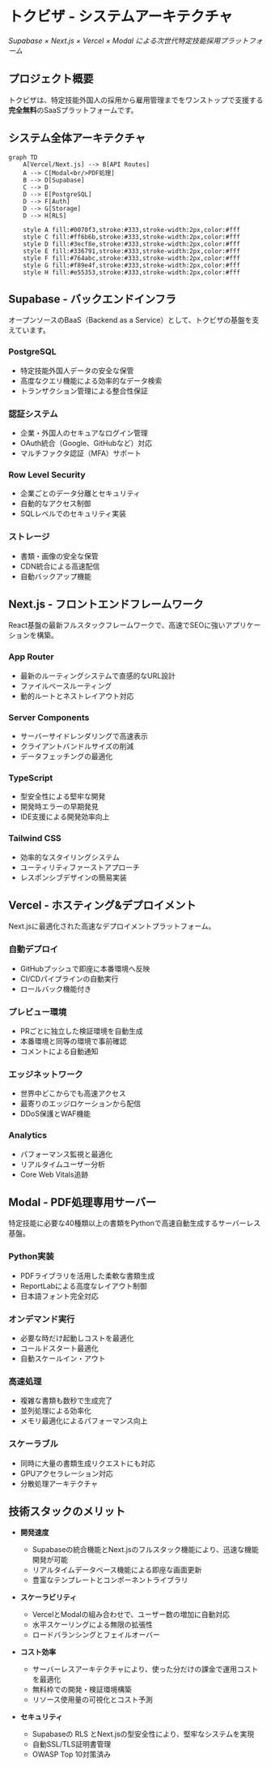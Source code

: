 # トクビザ - システムアーキテクチャ

*Supabase × Next.js × Vercel × Modal による次世代特定技能採用プラットフォーム*

## プロジェクト概要

トクビザは、特定技能外国人の採用から雇用管理までをワンストップで支援する**完全無料**のSaaSプラットフォームです。

## システム全体アーキテクチャ

```mermaid
graph TD
    A[Vercel/Next.js] --> B[API Routes]
    A --> C[Modal<br/>PDF処理]
    B --> D[Supabase]
    C --> D
    D --> E[PostgreSQL]
    D --> F[Auth]
    D --> G[Storage]
    D --> H[RLS]
    
    style A fill:#0070f3,stroke:#333,stroke-width:2px,color:#fff
    style C fill:#ff6b6b,stroke:#333,stroke-width:2px,color:#fff
    style D fill:#3ecf8e,stroke:#333,stroke-width:2px,color:#fff
    style E fill:#336791,stroke:#333,stroke-width:2px,color:#fff
    style F fill:#764abc,stroke:#333,stroke-width:2px,color:#fff
    style G fill:#f89e4f,stroke:#333,stroke-width:2px,color:#fff
    style H fill:#e55353,stroke:#333,stroke-width:2px,color:#fff
```

## Supabase - バックエンドインフラ

オープンソースのBaaS（Backend as a Service）として、トクビザの基盤を支えています。

### PostgreSQL
  - 特定技能外国人データの安全な保管
  - 高度なクエリ機能による効率的なデータ検索
  - トランザクション管理による整合性保証

### 認証システム
  - 企業・外国人のセキュアなログイン管理
  - OAuth統合（Google、GitHubなど）対応
  - マルチファクタ認証（MFA）サポート

### Row Level Security
  - 企業ごとのデータ分離とセキュリティ
  - 自動的なアクセス制御
  - SQLレベルでのセキュリティ実装

### ストレージ
  - 書類・画像の安全な保管
  - CDN統合による高速配信
  - 自動バックアップ機能

## Next.js - フロントエンドフレームワーク

React基盤の最新フルスタックフレームワークで、高速でSEOに強いアプリケーションを構築。

### App Router
  - 最新のルーティングシステムで直感的なURL設計
  - ファイルベースルーティング
  - 動的ルートとネストレイアウト対応

### Server Components
  - サーバーサイドレンダリングで高速表示
  - クライアントバンドルサイズの削減
  - データフェッチングの最適化

### TypeScript
  - 型安全性による堅牢な開発
  - 開発時エラーの早期発見
  - IDE支援による開発効率向上

### Tailwind CSS
  - 効率的なスタイリングシステム
  - ユーティリティファーストアプローチ
  - レスポンシブデザインの簡易実装

## Vercel - ホスティング&デプロイメント

Next.jsに最適化された高速なデプロイメントプラットフォーム。

### 自動デプロイ
  - GitHubプッシュで即座に本番環境へ反映
  - CI/CDパイプラインの自動実行
  - ロールバック機能付き

### プレビュー環境
  - PRごとに独立した検証環境を自動生成
  - 本番環境と同等の環境で事前確認
  - コメントによる自動通知

### エッジネットワーク
  - 世界中どこからでも高速アクセス
  - 最寄りのエッジロケーションから配信
  - DDoS保護とWAF機能

### Analytics
  - パフォーマンス監視と最適化
  - リアルタイムユーザー分析
  - Core Web Vitals追跡

## Modal - PDF処理専用サーバー

特定技能に必要な40種類以上の書類をPythonで高速自動生成するサーバーレス基盤。

### Python実装
  - PDFライブラリを活用した柔軟な書類生成
  - ReportLabによる高度なレイアウト制御
  - 日本語フォント完全対応

### オンデマンド実行
  - 必要な時だけ起動しコストを最適化
  - コールドスタート最適化
  - 自動スケールイン・アウト

### 高速処理
  - 複雑な書類も数秒で生成完了
  - 並列処理による効率化
  - メモリ最適化によるパフォーマンス向上

### スケーラブル
  - 同時に大量の書類生成リクエストにも対応
  - GPUアクセラレーション対応
  - 分散処理アーキテクチャ

## 技術スタックのメリット

- **開発速度**
  - Supabaseの統合機能とNext.jsのフルスタック機能により、迅速な機能開発が可能
  - リアルタイムデータベース機能による即座な画面更新
  - 豊富なテンプレートとコンポーネントライブラリ

- **スケーラビリティ**
  - VercelとModalの組み合わせで、ユーザー数の増加に自動対応
  - 水平スケーリングによる無限の拡張性
  - ロードバランシングとフェイルオーバー

- **コスト効率**
  - サーバーレスアーキテクチャにより、使った分だけの課金で運用コストを最適化
  - 無料枠での開発・検証環境構築
  - リソース使用量の可視化とコスト予測

- **セキュリティ**
  - Supabaseの RLS とNext.jsの型安全性により、堅牢なシステムを実現
  - 自動SSL/TLS証明書管理
  - OWASP Top 10対策済み